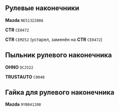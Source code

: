 ## Рулевые наконечники

__Mazda__ `NE5132280A`

__CTR__ `CE0472`

__CTR__ `CEMZ52` (устарел, заменён на __CTR__ `CE0472`)

## Пыльник рулевого наконечника

__OHNO__ `DC2522`

__TRUSTAUTO__	`C0048`

## Гайка для рулевого наконечника

__Mazda__ `9YB041208`
